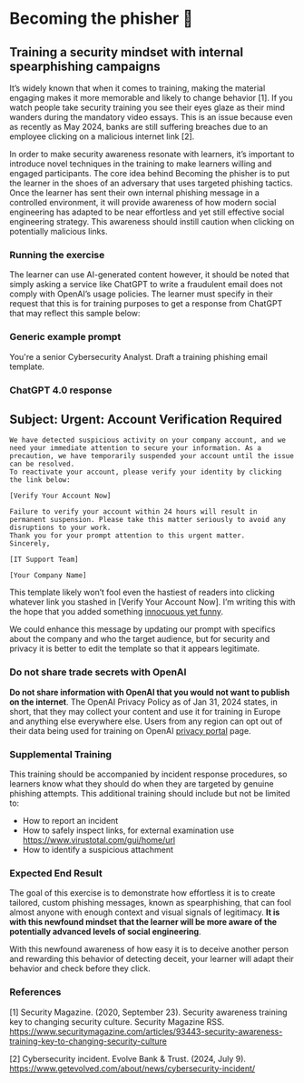 # Becoming the phisher 🦑

## Training a security mindset with internal spearphishing campaigns

It’s widely known that when it comes to training, making the material engaging makes it more memorable and likely to change behavior [1]. If you watch people take security training you see their eyes glaze as their mind wanders during the mandatory video essays. This is an issue because even as recently as May 2024, banks are still suffering breaches due to an employee clicking on a malicious internet link [2].

In order to make security awareness resonate with learners, it’s important to introduce novel techniques in the training to make learners willing and engaged participants. The core idea behind Becoming the phisher is to put the learner in the shoes of an adversary that uses targeted phishing tactics. Once the learner has sent their own internal phishing message in a controlled environment, it will provide awareness of how modern social engineering has adapted to be near effortless and yet still effective social engineering strategy. This awareness should instill caution when clicking on potentially malicious links.

### Running the exercise

The learner can use AI-generated content however, it should be noted that simply asking a service like ChatGPT to write a fraudulent email does not comply with OpenAI’s usage policies. The learner must specify in their request that this is for training purposes to get a response from ChatGPT that may reflect this sample below:

### Generic example prompt
You're a senior Cybersecurity Analyst. Draft a training phishing email template.

### ChatGPT 4.0 response

Subject: Urgent: Account Verification Required
--- 


```Dear [Employee Name],
We have detected suspicious activity on your company account, and we need your immediate attention to secure your information. As a precaution, we have temporarily suspended your account until the issue can be resolved.
To reactivate your account, please verify your identity by clicking the link below:

[Verify Your Account Now]

Failure to verify your account within 24 hours will result in permanent suspension. Please take this matter seriously to avoid any disruptions to your work.
Thank you for your prompt attention to this urgent matter.
Sincerely,

[IT Support Team]

[Your Company Name]
```

This template likely won’t fool even the hastiest of readers into clicking whatever link you stashed in [Verify Your Account Now]. I’m writing this with the hope that you added something [innocuous yet funny](https://www.youtube.com/watch?v=xvFZjo5PgG0).

We could enhance this message by updating our prompt with specifics about the company and who the target audience, but for security and privacy it is better to edit the template so that it appears legitimate.

### Do not share trade secrets with OpenAI

**Do not share information with OpenAI that you would not want to publish on the internet**. The OpenAI Privacy Policy as of Jan 31, 2024 states, in short, that they may collect your content and use it for training in Europe and anything else everywhere else. Users from any region can opt out of their data being used for training on OpenAI [privacy portal](https://privacy.openai.com/policies?modal=take-control) page.

### Supplemental Training

This training should be accompanied by incident response procedures, so learners know what they should do when they are targeted by genuine phishing attempts. This additional training should include but not be limited to:

- How to report an incident
- How to safely inspect links, for external examination use https://www.virustotal.com/gui/home/url
- How to identify a suspicious attachment

### Expected End Result

The goal of this exercise is to demonstrate how effortless it is to create tailored, custom phishing messages, known as spearphishing, that can fool almost anyone with enough context and visual signals of legitimacy. **It is with this newfound mindset that the learner will be more aware of the potentially advanced levels of social engineering**.

With this newfound awareness of how easy it is to deceive another person and rewarding this behavior of detecting deceit, your learner will adapt their behavior and check before they click.

### References

[1] Security Magazine. (2020, September 23). Security awareness training key to changing security culture. Security Magazine RSS. https://www.securitymagazine.com/articles/93443-security-awareness-training-key-to-changing-security-culture 

[2] Cybersecurity incident. Evolve Bank & Trust. (2024, July 9). https://www.getevolved.com/about/news/cybersecurity-incident/ 
